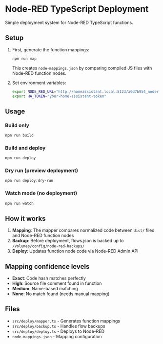 # Node-RED TypeScript Deployment

Simple deployment system for Node-RED TypeScript functions.

## Setup

1. First, generate the function mappings:
   ```bash
   npm run map
   ```
   This creates `node-mappings.json` by comparing compiled JS files with Node-RED function nodes.

2. Set environment variables:
   ```bash
   export NODE_RED_URL="http://homeassistant.local:8123/a0d7b954_nodered/ingress"
   export HA_TOKEN="your-home-assistant-token"
   ```

## Usage

### Build only
```bash
npm run build
```

### Build and deploy
```bash
npm run deploy
```

### Dry run (preview deployment)
```bash
npm run deploy:dry-run
```

### Watch mode (no deployment)
```bash
npm run watch
```

## How it works

1. **Mapping**: The mapper compares normalized code between `dist/` files and Node-RED function nodes
2. **Backup**: Before deployment, flows.json is backed up to `/Volumes/config/node-red-backups/`
3. **Deploy**: Updates function node code via Node-RED Admin API

## Mapping confidence levels

- **Exact**: Code hash matches perfectly
- **High**: Source file comment found in function
- **Medium**: Name-based matching
- **None**: No match found (needs manual mapping)

## Files

- `src/deploy/mapper.ts` - Generates function mappings
- `src/deploy/backup.ts` - Handles flow backups
- `src/deploy/deploy.ts` - Deploys to Node-RED
- `node-mappings.json` - Mapping configuration